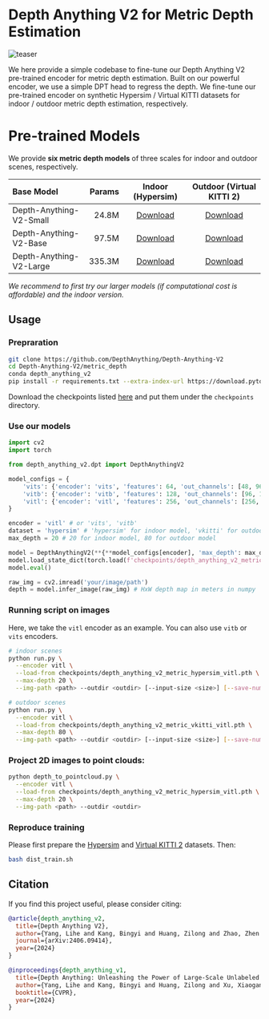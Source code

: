 # Depth Anything V2 for Metric Depth Estimation

![teaser](./assets/compare_zoedepth.png)

We here provide a simple codebase to fine-tune our Depth Anything V2 pre-trained encoder for metric depth estimation. Built on our powerful encoder, we use a simple DPT head to regress the depth. We fine-tune our pre-trained encoder on synthetic Hypersim / Virtual KITTI datasets for indoor / outdoor metric depth estimation, respectively.


# Pre-trained Models

We provide **six metric depth models** of three scales for indoor and outdoor scenes, respectively.

| Base Model | Params | Indoor (Hypersim) | Outdoor (Virtual KITTI 2) |
|:-|-:|:-:|:-:|
| Depth-Anything-V2-Small | 24.8M | [Download](https://huggingface.co/depth-anything/Depth-Anything-V2-Metric-Hypersim-Small/resolve/main/depth_anything_v2_metric_hypersim_vits.pth?download=true) | [Download](https://huggingface.co/depth-anything/Depth-Anything-V2-Metric-VKITTI-Small/resolve/main/depth_anything_v2_metric_vkitti_vits.pth?download=true) |
| Depth-Anything-V2-Base | 97.5M | [Download](https://huggingface.co/depth-anything/Depth-Anything-V2-Metric-Hypersim-Base/resolve/main/depth_anything_v2_metric_hypersim_vitb.pth?download=true) | [Download](https://huggingface.co/depth-anything/Depth-Anything-V2-Metric-VKITTI-Base/resolve/main/depth_anything_v2_metric_vkitti_vitb.pth?download=true) |
| Depth-Anything-V2-Large | 335.3M | [Download](https://huggingface.co/depth-anything/Depth-Anything-V2-Metric-Hypersim-Large/resolve/main/depth_anything_v2_metric_hypersim_vitl.pth?download=true) | [Download](https://huggingface.co/depth-anything/Depth-Anything-V2-Metric-VKITTI-Large/resolve/main/depth_anything_v2_metric_vkitti_vitl.pth?download=true) |

*We recommend to first try our larger models (if computational cost is affordable) and the indoor version.*

## Usage

### Prepraration

```bash
git clone https://github.com/DepthAnything/Depth-Anything-V2
cd Depth-Anything-V2/metric_depth
conda depth_anything_v2
pip install -r requirements.txt --extra-index-url https://download.pytorch.org/whl/cu121
```

Download the checkpoints listed [here](#pre-trained-models) and put them under the `checkpoints` directory.

### Use our models
```python
import cv2
import torch

from depth_anything_v2.dpt import DepthAnythingV2

model_configs = {
    'vits': {'encoder': 'vits', 'features': 64, 'out_channels': [48, 96, 192, 384]},
    'vitb': {'encoder': 'vitb', 'features': 128, 'out_channels': [96, 192, 384, 768]},
    'vitl': {'encoder': 'vitl', 'features': 256, 'out_channels': [256, 512, 1024, 1024]}
}

encoder = 'vitl' # or 'vits', 'vitb'
dataset = 'hypersim' # 'hypersim' for indoor model, 'vkitti' for outdoor model
max_depth = 20 # 20 for indoor model, 80 for outdoor model

model = DepthAnythingV2(**{**model_configs[encoder], 'max_depth': max_depth})
model.load_state_dict(torch.load(f'checkpoints/depth_anything_v2_metric_{dataset}_{encoder}.pth', map_location='cpu'))
model.eval()

raw_img = cv2.imread('your/image/path')
depth = model.infer_image(raw_img) # HxW depth map in meters in numpy
```

### Running script on images

Here, we take the `vitl` encoder as an example. You can also use `vitb` or `vits` encoders.

```bash
# indoor scenes
python run.py \
  --encoder vitl \
  --load-from checkpoints/depth_anything_v2_metric_hypersim_vitl.pth \
  --max-depth 20 \
  --img-path <path> --outdir <outdir> [--input-size <size>] [--save-numpy]

# outdoor scenes
python run.py \
  --encoder vitl \
  --load-from checkpoints/depth_anything_v2_metric_vkitti_vitl.pth \
  --max-depth 80 \
  --img-path <path> --outdir <outdir> [--input-size <size>] [--save-numpy]
```

### Project 2D images to point clouds:

```bash
python depth_to_pointcloud.py \
  --encoder vitl \
  --load-from checkpoints/depth_anything_v2_metric_hypersim_vitl.pth \
  --max-depth 20 \
  --img-path <path> --outdir <outdir>
```

### Reproduce training

Please first prepare the [Hypersim](https://github.com/apple/ml-hypersim) and [Virtual KITTI 2](https://europe.naverlabs.com/research/computer-vision/proxy-virtual-worlds-vkitti-2/) datasets. Then:

```bash
bash dist_train.sh
```


## Citation

If you find this project useful, please consider citing:

```bibtex
@article{depth_anything_v2,
  title={Depth Anything V2},
  author={Yang, Lihe and Kang, Bingyi and Huang, Zilong and Zhao, Zhen and Xu, Xiaogang and Feng, Jiashi and Zhao, Hengshuang},
  journal={arXiv:2406.09414},
  year={2024}
}

@inproceedings{depth_anything_v1,
  title={Depth Anything: Unleashing the Power of Large-Scale Unlabeled Data}, 
  author={Yang, Lihe and Kang, Bingyi and Huang, Zilong and Xu, Xiaogang and Feng, Jiashi and Zhao, Hengshuang},
  booktitle={CVPR},
  year={2024}
}
```
